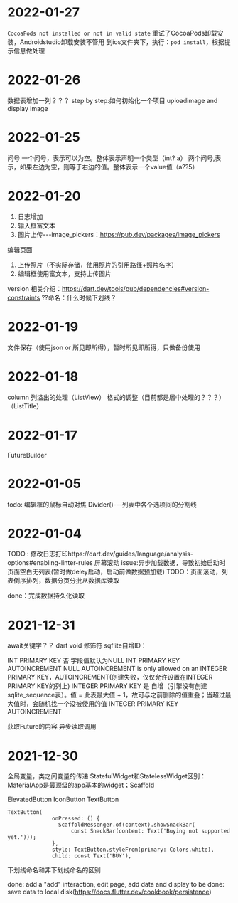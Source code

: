 # 2022-01-27
```CocoaPods not installed or not in valid state```
重试了CocoaPods卸载安装，Androidstudio卸载安装不管用
到ios文件夹下，执行：`pod install`，根据提示信息做处理
# 2022-01-26
数据表增加一列？？？
step by step:如何初始化一个项目
uploadimage and display image
# 2022-01-25
问号
一个问号，表示可以为空。整体表示声明一个类型（int? a）
两个问号,表示，如果左边为空，则等于右边的值。整体表示一个value值（a??5）
# 2022-01-20
1. 日志增加
2. 输入框富文本
3. 图片上传---image_pickers：https://pub.dev/packages/image_pickers

编辑页面
1. 上传照片（不实际存储，使用照片的引用路径+照片名字）
2. 编辑框使用富文本，支持上传图片

version 相关介绍：https://dart.dev/tools/pub/dependencies#version-constraints
??命名：什么时候下划线？
# 2022-01-19
文件保存（使用json or 所见即所得），暂时所见即所得，只做备份使用
# 2022-01-18
column 列溢出的处理（ListView）
格式的调整（目前都是居中处理的？？？）（ListTitle）

# 2022-01-17
FutureBuilder
# 2022-01-05
todo: 编辑框的鼠标自动对焦
Divider()---列表中各个选项间的分割线
# 2022-01-04
TODO : 修改日志打印https://dart.dev/guides/language/analysis-options#enabling-linter-rules
屏幕滚动
issue:异步加载数据，导致初始启动时页面空白无列表(暂时做deley启动，启动前做数据预加载)
TODO：页面滚动，列表倒序排列，数据分页分批从数据库读取

done：完成数据持久化读取
# 2021-12-31
await关键字？？
dart void 修饰符
sqflite自增ID：

INT PRIMARY KEY	否	字段值默认为NULL
INT PRIMARY KEY AUTOINCREMENT	NULL	AUTOINCREMENT is only allowed on an INTEGER PRIMARY KEY，AUTOINCREMENT(创建失败，仅仅允许设置在INTEGER PRIMARY KEY的列上)
INTEGER PRIMARY KEY	是	自增（引擎没有创建sqlite_sequence表）。值 = 此表最大值 + 1，故可与之前删除的值重叠；当超过最大值时，会随机找一个没被使用的值
INTEGER PRIMARY KEY AUTOINCREMENT

获取Future的内容
异步读取调用
# 2021-12-30
全局变量，类之间变量的传递
StatefulWidget和StatelessWidget区别：
MaterialApp是最顶级的app基本的widget；Scaffold

ElevatedButton
IconButton
TextButton
```aidl
TextButton(
              onPressed: () {
                ScaffoldMessenger.of(context).showSnackBar(
                    const SnackBar(content: Text('Buying not supported yet.')));
              },
              style: TextButton.styleFrom(primary: Colors.white),
              child: const Text('BUY'),
```

下划线命名和非下划线命名的区别

done: add a "add" interaction, edit page, add data and display
to be done: save data to local disk(https://docs.flutter.dev/cookbook/persistence)